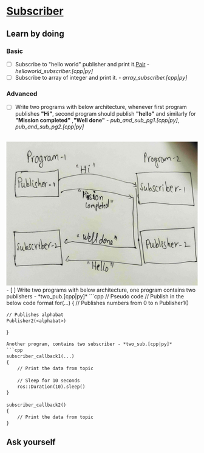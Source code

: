 # [Subscriber](http://wiki.ros.org/ROS/Tutorials/WritingPublisherSubscriber%28c%2B%2B%29)

## Learn by doing
### Basic
- [ ] Subscribe to "hello world" publisher and print it.[Pair](./publisher.md#L5) - *helloworld_subscriber.[cpp|py]*
- [ ] Subscribe to array of integer and print it.  - *array_subscriber.[cpp|py]*

### Advanced
- [ ] Write two programs with below architecture, whenever first program publishes **"Hi"**, second program should publish **"hello"** and similarly for **"Mission completed"** ,**"Well done"** - *pub_and_sub_pg1.[cpp|py]*, *pub_and_sub_pg2.[cpp|py]*
<br/>
<img src="../assets/two_pub_and_sub.jpg" style=""/>
- [ ] Write two programs with below architecture, one program contains two publishers - *two_pub.[cpp|py]*
```cpp
// Pseudo code
// Publish in the below code format
for(...)
{
    // Publishes numbers from 0 to n
    Publisher1(<integer>)

    // Publishes alphabat
    Publisher2(<alphabat>)
}
```
Another program, contains two subscriber - *two_sub.[cpp|py]* 
```cpp
subscriber_callback1(...)
{
    // Print the data from topic

    // Sleep for 10 seconds
    ros::Duration(10).sleep()
}

subscriber_callback2()
{
    // Print the data from topic
}
```
## Ask yourself
